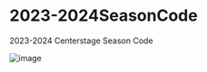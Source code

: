 # 2023-2024SeasonCode
2023-2024 Centerstage Season Code

![image](https://github.com/535tobor/2023-2024SeasonCode/assets/92122791/47ff3b38-85dc-48a4-97db-49afebd9f809)

